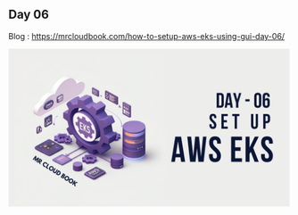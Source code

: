 ## Day 06
Blog : https://mrcloudbook.com/how-to-setup-aws-eks-using-gui-day-06/

<div align="center"> <img src="https://github.com/Aj7Ay/Kubernetes-2025/blob/main/Day-06/k8s-yt6.png"> </div>
